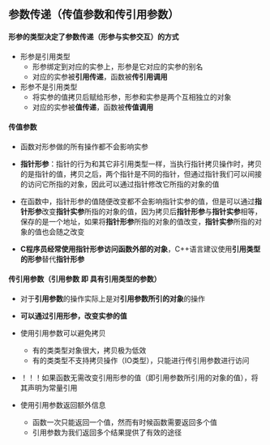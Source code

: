 ## 参数传递（传值参数和传引用参数）



#### 形参的类型决定了**参数传递**（形参与实参交互）的方式

+ 形参是引用类型
    + 形参绑定到对应的实参上，形参是它对应的实参的别名
    + 对应的实参被**引用传递**，函数被**传引用调用**
+ 形参不是引用类型
    + 将实参的值拷贝后赋给形参，形参和实参是两个互相独立的对象
    + 对应的实参被**值传递**，函数被**传值调用**



#### 传值参数

+ 函数对形参做的所有操作都不会影响实参

+ **指针形参**：指针的行为和其它非引用类型一样，当执行指针拷贝操作时，拷贝的是指针的值，拷贝之后，两个指针是不同的指针，但通过指针我们可以间接的访问它所指的对象，因此可以通过指针修改它所指的对象的值
+ 在函数中，指针形参的值随便改变都不会影响指针实参的值，但是可以通过**指针形参**改变**指针实参**所指的对象的值，因为拷贝后**指针形参**与**指针实参**相等，保存的是一个地址，如果将**指针形参**所指的对象的值改变，**指针实参**所指的对象的值也会随之改变

+ **C程序员经常使用指针形参访问函数外部的对象**，C++语言建议使用**引用类型的形参**替代**指针形参**





#### 传引用参数（引用参数 即 具有引用类型的参数）

+ 对于**引用参数**的操作实际上是对**引用参数所引的对象**的操作
+ **可以通过引用形参，改变实参的值**



+ 使用引用参数可以避免拷贝
    + 有的类类型对象很大，拷贝极为低效
    + 有的类类型不支持拷贝操作（IO类型），只能进行传引用参数进行访问



+ ！！！如果函数无需改变引用形参的值（即引用参数所引用的对象的值），将其声明为常量引用



+ 使用引用参数返回额外信息
    + 函数一次只能返回一个值，然而有时候函数需要返回多个值
    + 引用参数为我们返回多个结果提供了有效的途径







